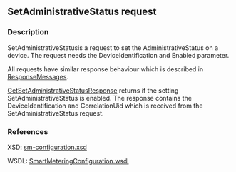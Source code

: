 ## SetAdministrativeStatus request

### Description
SetAdministrativeStatusis a request to set the AdministrativeStatus on a device. The request needs the DeviceIdentification and Enabled parameter.

All requests have similar response behaviour which is described in [ResponseMessages](./ResponseMessages.md).

[GetSetAdministrativeStatusResponse](GetSetAdministrativeStatusResponse.md) returns if the setting SetAdministrativeStatus is enabled. The response contains the DeviceIdentification and CorrelationUid which is received from the SetAdministrativeStatus request.

### References

XSD: [sm-configuration.xsd](https://github.com/OSGP/Shared/blob/development/osgp-ws-smartmetering/src/main/resources/schemas/sm-configuration.xsd)

WSDL: [SmartMeteringConfiguration.wsdl](https://github.com/OSGP/Shared/blob/development/osgp-ws-smartmetering/src/main/resources/SmartMeteringConfiguration.wsdl)


